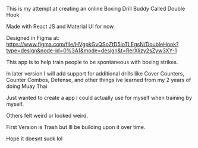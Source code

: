 This is my attempt at creating an online Boxing Drill Buddy Called Double Hook

Made with React JS and Material UI for now.

Designed in Figma at: https://www.figma.com/file/HVgpkGvQSoZtD5ioTLEgsN/DoubleHook?type=design&node-id=0%3A1&mode=design&t=RerXlizy2sZyw3XY-1

This app is to help train people to be spontaneous with boxing strikes.

In later version I will add support for additional drills like Cover Counters, Counter Combos, Defense, and other things ive learned from my 2 years of doing Muay Thai

Just wanted to create a app I could actually use for myself when training by myself.

Others felt weird or looked weird.

First Version is Trash but Ill be building upon it over time.

Hope it doesnt suck lol
